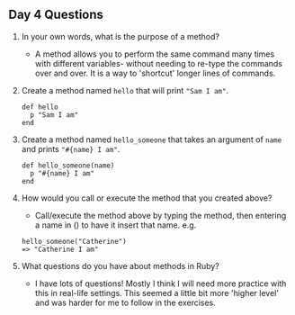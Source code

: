 ## Day 4 Questions

1. In your own words, what is the purpose of a method?
    * A method allows you to perform the same command many times with different variables- without needing to re-type the commands over and over. It is a way to 'shortcut' longer lines of commands.
1. Create a method named `hello` that will print `"Sam I am"`.
    ```
    def hello
      p "Sam I am"
    end
    ```

1. Create a method named `hello_someone` that takes an argument of `name` and prints `"#{name} I am"`.
    ```
    def hello_someone(name)
      p "#{name} I am"
    end
    ```

1. How would you call or execute the method that you created above?
    * Call/execute the method above by typing the method, then entering a name in () to have it insert that name.
    e.g.
    ```
    hello_someone("Catherine")
    => "Catherine I am"
    ```

1. What questions do you have about methods in Ruby?
    * I have lots of questions! Mostly I think I will need more practice with this in real-life settings. This seemed a little bit more 'higher level' and was harder for me to follow in the exercises.
